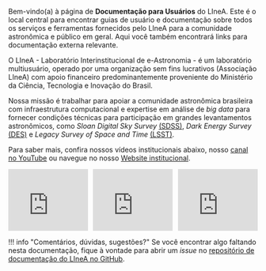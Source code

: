 Bem-vindo(a) à página de **Documentação para Usuários** do LIneA. Este é o local central para encontrar guias de usuário e documentação sobre todos os serviços e ferramentas fornecidos pelo LIneA para a comunidade astronômica e público em geral. Aqui você também encontrará links para documentação externa relevante. 

O LIneA - Laboratório Interinstitucional de e-Astronomia - é um laboratório multiusuário, operado por uma organização sem fins lucrativos (Associação LIneA) com apoio financeiro predominantemente proveniente do Ministério da Ciência, Tecnologia e Inovação do Brasil. 

Nossa missão é trabalhar para apoiar a comunidade astronômica brasileira com infraestrutura computacional e expertise em análise de _big data_ para fornecer condições técnicas para participação em grandes levantamentos astronômicos, como _Sloan Digital Sky Survey_ [(SDSS)](https://www.sdss.org), _Dark Energy Survey_ [(DES)](https://www.darkenergysurvey.org) e _Legacy Survey of Space and Time_ [(LSST)](https://rubinobservatory.org). 


Para saber mais, confira nossos vídeos institucionais abaixo, nosso [canal no YouTube](https://www.youtube.com/@linea_org) ou navegue no nosso [Website institucional](https://www.linea.org.br/). 


<!-- **[EN]**

Welcome to LIneA's _Documentation for Users_ page. This is the central place to find user-guides and high-level documentation about all services and tools provided by LIneA to the astronomical community and general public. You will also find links to relevant external documentation.    -->


<div style="display: flex; gap: 10px; justify-content: space-between;">
  <iframe width="32%" height="125" src="https://www.youtube.com/embed/4oiEKtzTkTA" frameborder="0" allowfullscreen></iframe>
  <iframe width="32%" height="125" src="https://www.youtube.com/embed/j0NCNa2-u8E" frameborder="0" allowfullscreen></iframe>
  <iframe width="32%" height="125" src="https://www.youtube.com/embed/TX61BMryKbo" frameborder="0" allowfullscreen></iframe>
</div>


!!! info "Comentários, dúvidas, sugestões?"
	 Se você encontrar algo faltando nesta documentação, fique à vontade para abrir um _issue_  no [repositório de documentação do LIneA no GitHub](https://github.com/linea-it/docs/issues/new).

